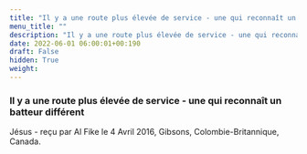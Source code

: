 ```yaml
---
title: "Il y a une route plus élevée de service - une qui reconnaît un batteur différent"
menu_title: ""
description: "Il y a une route plus élevée de service - une qui reconnaît un batteur différent"
date: 2022-06-01 06:00:01+00:190
draft: False
hidden: True
weight:
---
```

### Il y a une route plus élevée de service - une qui reconnaît un batteur différent

Jésus - reçu par Al Fike le 4 Avril 2016, Gibsons, Colombie-Britannique, Canada.



